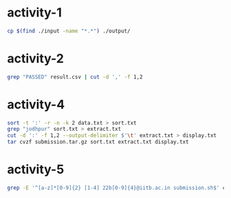 # activity-1
```bash
cp $(find ./input -name "*.*") ./output/
```

# activity-2
```bash
grep "PASSED" result.csv | cut -d ',' -f 1,2
```

# activity-4
```bash
sort -t ':' -r -n -k 2 data.txt > sort.txt
grep "jodhpur" sort.txt > extract.txt
cut -d ':' -f 1,2 --output-delimiter $'\t' extract.txt > display.txt
tar cvzf submission.tar.gz sort.txt extract.txt display.txt
```

# activity-5
```bash
grep -E '^[a-z]*[0-9]{2} [1-4] 22b[0-9]{4}@iitb.ac.in submission.sh$' collect.txt > output.txt
```

